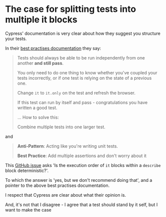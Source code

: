# The case for splitting tests into multiple it blocks

Cypress' documentation is very clear about how they suggest you structure your tests. 

In their [best practises documentation](https://docs.cypress.io/guides/references/best-practices#Having-tests-rely-on-the-state-of-previous-tests) they say: 

>Tests should always be able to be run independently from one another **and still pass**. 
>
>You only need to do one thing to know whether you've coupled your tests incorrectly, or if one test is relying on the state of a previous one.
>
>Change `it` to `it.only` on the test and refresh the browser.
>
>If this test can run by itself and pass - congratulations you have written a good test.
>
>... How to solve this: 
>
>Combine multiple tests into one larger test. 

and

> **Anti-Pattern**: Acting like you're writing unit tests.
> 
> **Best Practice**: Add multiple assertions and don't worry about it


This [GitHub issue](https://github.com/cypress-io/cypress/issues/2901) asks 'Is the execution order of `it` blocks within a `describe` block deterministic?'. 

To which the answer is 'yes, but we don't recommend doing that', and a pointer to the above best practises documentation. 

I respect that Cypress are clear about what their opinion is. 

And, it's not that I disagree - I agree that a test should stand by it self, but I want to make the case 

